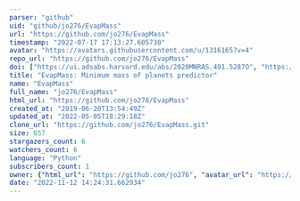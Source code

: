 ```yaml
---
parser: "github"
uid: "github/jo276/EvapMass"
url: "https://github.com/jo276/EvapMass"
timestamp: "2022-07-17 17:13:27.605730"
avatar: "https://avatars.githubusercontent.com/u/1316165?v=4"
repo_url: "https://github.com/jo276/EvapMass"
doi: ["https://ui.adsabs.harvard.edu/abs/2020MNRAS.491.5287O", "https://ui.adsabs.harvard.edu/abs/2020ascl.soft11015O/abstract"]
title: "EvapMass: Minimum mass of planets predictor"
name: "EvapMass"
full_name: "jo276/EvapMass"
html_url: "https://github.com/jo276/EvapMass"
created_at: "2019-06-20T13:54:49Z"
updated_at: "2022-05-05T18:29:18Z"
clone_url: "https://github.com/jo276/EvapMass.git"
size: 657
stargazers_count: 6
watchers_count: 6
language: "Python"
subscribers_count: 1
owner: {"html_url": "https://github.com/jo276", "avatar_url": "https://avatars.githubusercontent.com/u/1316165?v=4", "login": "jo276", "type": "User"}
date: "2022-11-12 14:24:31.662934"
---
```

